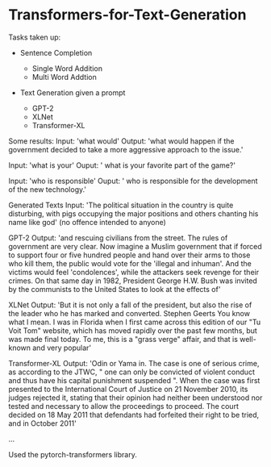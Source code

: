 # Transformers-for-Text-Generation

Tasks taken up:
- Sentence Completion
	- Single Word Addition 
	- Multi Word Addtion 

- Text Generation given a prompt 
	- GPT-2
	- XLNet
	- Transformer-XL

Some results:
Input: 'what would'
Output: 'what would happen if the government decided to take a more aggressive approach to the issue.'

Input: 'what is your'
Ouput: ' what is your favorite part of the game?'

Input: 'who is responsible'
Ouput: ' who is responsible for the development of the new technology.'


Generated Texts 
Input: 'The political situation in the country is quite disturbing, with pigs occupying the major positions and others chanting his name like god' (no offence intended to anyone)

GPT-2 Output: 'and rescuing civilians from the street. The rules of government are very clear. Now imagine a Muslim government that if forced to support four or five hundred people and hand over their arms to those who kill them, the public would vote for the 'illegal and inhuman'. And the victims would feel 'condolences', while the attackers seek revenge for their crimes. On that same day in 1982, President George H.W. Bush was invited by the communists to the United States to look at the effects of'

XLNet Output: 'But it is not only a fall of the president, but also the rise of the leader who he has marked and converted. Stephen Geerts You know what I mean. I was in Florida when I first came across this edition of our "Tu Voit Tom" website, which has moved rapidly over the past few months, but was made final today. To me, this is a "grass verge" affair, and that is well-known and very popular'

Transformer-XL Output: 'Odin or Yama in. The case is one of serious crime, as according to the JTWC, " one can only be convicted of violent conduct and thus have his capital punishment suspended ". When the case was first presented to the International Court of Justice on 21 November 2010, its judges rejected it, stating that their opinion had neither been understood nor tested and necessary to allow the proceedings to proceed. The court decided on 18 May 2011 that defendants had forfeited their right to be tried, and in October 2011'


...

Used the pytorch-transformers library. 
